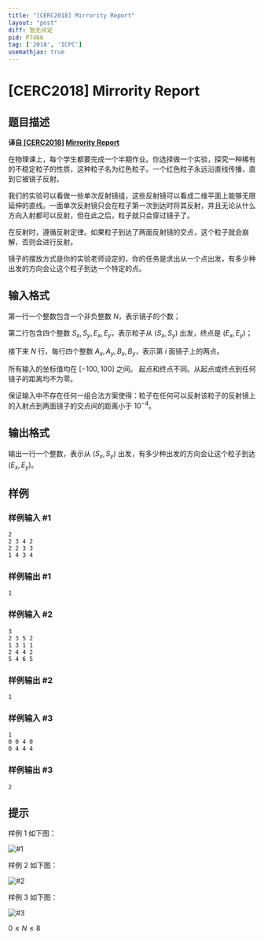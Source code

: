 ```yaml
---
title: "[CERC2018] Mirrority Report"
layout: "post"
diff: 暂无评定
pid: P7466
tag: ['2018', 'ICPC']
usemathjax: true
---
```


# [CERC2018] Mirrority Report
## 题目描述

**译自[ [CERC2018]](https://contest.felk.cvut.cz/18cerc/) [Mirrority Report](https://contest.felk.cvut.cz/18cerc/solved/report.pdf)**

在物理课上，每个学生都要完成一个半期作业。你选择做一个实验，探究一种稀有的不稳定粒子的性质，这种粒子名为红色粒子。一个红色粒子永远沿直线传播，直到它被镜子反射。

我们的实验可以看做一些单次反射镜组，这些反射镜可以看成二维平面上能够无限延伸的直线。一面单次反射镜只会在粒子第一次到达时将其反射，并且无论从什么方向入射都可以反射，但在此之后，粒子就只会穿过镜子了。

在反射时，遵循反射定律。如果粒子到达了两面反射镜的交点，这个粒子就会崩解，否则会进行反射。

镜子的摆放方式是你的实验老师设定的，你的任务是求出从一个点出发，有多少种出发的方向会让这个粒子到达一个特定的点。
## 输入格式

第一行一个整数包含一个非负整数 $N$，表示镜子的个数；

第二行包含四个整数 $S_x,S_y,E_x,E_y$，表示粒子从 $(S_x,S_y)$ 出发，终点是 $(E_x,E_y)$；

接下来 $N$ 行，每行四个整数 $A_x,A_y,B_x,B_y$，表示第 $i$ 面镜子上的两点。

所有输入的坐标值均在 $[-100,100]$ 之间。 起点和终点不同。从起点或终点到任何镜子的距离均不为零。

保证输入中不存在任何一组合法方案使得：粒子在任何可以反射该粒子的反射镜上的入射点到两面镜子的交点间的距离小于 $10^-$$^4$。
## 输出格式

输出一行一个整数，表示从 $(S_x,S_y)$ 出发，有多少种出发的方向会让这个粒子到达 $(E_x,E_y)$。
## 样例

### 样例输入 #1
```
2
2 3 4 2
2 2 3 3
1 4 3 4
```
### 样例输出 #1
```
1
```
### 样例输入 #2
```
3
2 3 5 2
1 3 1 1
2 4 4 2
5 4 6 5
```
### 样例输出 #2
```
1
```
### 样例输入 #3
```
1
0 0 4 0
0 4 4 4
```
### 样例输出 #3
```
2
```
## 提示

样例 1 如下图：

![#1](https://cdn.luogu.com.cn/upload/image_hosting/kgu6l9nt.png)

样例 2 如下图：

![#2](https://cdn.luogu.com.cn/upload/image_hosting/wxrwuay9.png)

样例 3 如下图：

![#3](https://cdn.luogu.com.cn/upload/image_hosting/bir6zsvn.png)

$0≤N≤8$
